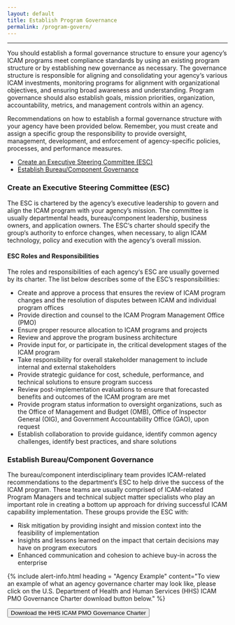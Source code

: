 ```yaml
---
layout: default
title: Establish Program Governance
permalink: /program-govern/
---
```

---
You should establish a formal governance structure to ensure your agency’s ICAM programs meet compliance standards by using an existing program structure or by establishing new governance as necessary. The governance structure is responsible for aligning and consolidating your agency‘s various ICAM investments, monitoring programs for alignment with organizational objectives, and ensuring broad awareness and understanding. Program governance should also establish goals, mission priorities, organization, accountability, metrics, and management controls within an agency.

Recommendations on how to establish a formal governance structure with your agency have been provided below. Remember, you must create and assign a specific group the responsibility to provide oversight, management, development, and enforcement of agency-specific policies, processes, and performance measures.

* [Create an Executive Steering Committee (ESC)](#create-an-executive-steering-committee-esc)
* [Establish Bureau/Component Governance](#establish-bureaucomponent-governance)

### Create an Executive Steering Committee (ESC)

The ESC is chartered by the agency’s executive leadership to govern and align the ICAM program with your agency’s mission. The committee is usually departmental heads, bureau/component leadership, business owners, and application owners. The ESC‘s charter should specify the group‘s authority to enforce changes, when necessary, to align ICAM technology, policy and execution with the agency‘s overall mission.

#### ESC Roles and Responsibilities

The roles and responsibilities of each agency‘s ESC are usually governed by its charter. The list below describes some of the ESC’s responsibilities:

* Create and approve a process that ensures the review of ICAM program changes and the resolution of disputes between ICAM and individual program offices
* Provide direction and counsel to the ICAM Program Management Office (PMO)
* Ensure proper resource allocation to ICAM programs and projects
* Review and approve the program business architecture
* Provide input for, or participate in, the critical development stages of the ICAM program
* Take responsibility for overall stakeholder management to include internal and external stakeholders
* Provide strategic guidance for cost, schedule, performance, and technical solutions to ensure program success
* Review post-implementation evaluations to ensure that forecasted benefits and outcomes of the ICAM program are met
* Provide program status information to oversight organizations, such as the Office of Management and Budget (OMB), Office of Inspector General (OIG), and Government Accountability Office (GAO), upon request
* Establish collaboration to provide guidance, identify common agency challenges, identify best practices, and share solutions

### Establish Bureau/Component Governance

The bureau/component interdisciplinary team provides ICAM-related recommendations to the department‘s ESC to help drive the success of the ICAM program. These teams are usually comprised of ICAM-related Program Managers and technical subject matter specialists who play an important role in creating a bottom up approach for driving successful ICAM capability implementation. These groups provide the ESC with:

* Risk mitigation by providing insight and mission context into the feasibility of implementation
* Insights and lessons learned on the impact that certain decisions may have on program executors
* Enhanced communication and cohesion to achieve buy-in across the enterprise

{% include alert-info.html heading = "Agency Example" content="To view an example of what an agency governance charter may look like, please click on the U.S. Department of Health and Human Services (HHS) ICAM PMO Governance Charter download button below." %}

<a href="/ficam-management/img/HHS-Governance-Charter.doc"> <button>Download the HHS ICAM PMO Governance Charter</button> </a>

